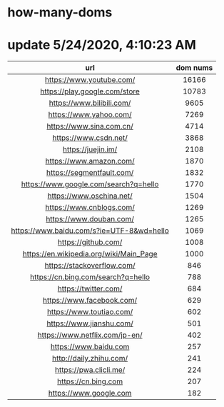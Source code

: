 # how-many-doms

# update 5/24/2020, 4:10:23 AM

url | dom nums
:-: | :-:
https://www.youtube.com/ | 16166
https://play.google.com/store | 10783
https://www.bilibili.com/ | 9605
https://www.yahoo.com/ | 7269
https://www.sina.com.cn/ | 4714
https://www.csdn.net/ | 3868
https://juejin.im/ | 2108
https://www.amazon.com/ | 1870
https://segmentfault.com/ | 1832
https://www.google.com/search?q=hello | 1770
https://www.oschina.net/ | 1504
https://www.cnblogs.com/ | 1269
https://www.douban.com/ | 1265
https://www.baidu.com/s?ie=UTF-8&wd=hello | 1069
https://github.com/ | 1008
https://en.wikipedia.org/wiki/Main_Page | 1000
https://stackoverflow.com/ | 846
https://cn.bing.com/search?q=hello | 788
https://twitter.com/ | 684
https://www.facebook.com/ | 629
https://www.toutiao.com/ | 602
https://www.jianshu.com/ | 501
https://www.netflix.com/jp-en/ | 402
https://www.baidu.com | 257
http://daily.zhihu.com/ | 241
https://pwa.clicli.me/ | 224
https://cn.bing.com | 207
https://www.google.com | 182
